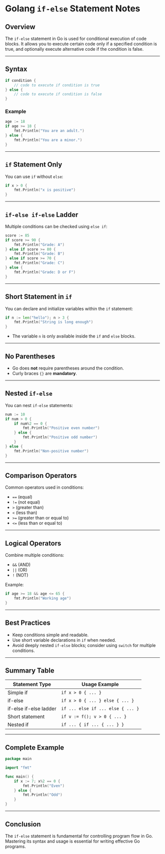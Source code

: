 # Golang `if-else` Statement Notes

## Overview

The `if-else` statement in Go is used for conditional execution of code blocks. It allows you to execute certain code only if a specified condition is true, and optionally execute alternative code if the condition is false.

---

## Syntax

```go
if condition {
    // code to execute if condition is true
} else {
    // code to execute if condition is false
}
```

### Example

```go
age := 18
if age >= 18 {
    fmt.Println("You are an adult.")
} else {
    fmt.Println("You are a minor.")
}
```

---

## `if` Statement Only

You can use `if` without `else`:

```go
if x > 0 {
    fmt.Println("x is positive")
}
```

---

## `if-else if-else` Ladder

Multiple conditions can be checked using `else if`:

```go
score := 85
if score >= 90 {
    fmt.Println("Grade: A")
} else if score >= 80 {
    fmt.Println("Grade: B")
} else if score >= 70 {
    fmt.Println("Grade: C")
} else {
    fmt.Println("Grade: D or F")
}
```

---

## Short Statement in `if`

You can declare and initialize variables within the `if` statement:

```go
if n := len("hello"); n > 3 {
    fmt.Println("String is long enough")
}
```
- The variable `n` is only available inside the `if` and `else` blocks.

---

## No Parentheses

- Go does **not** require parentheses around the condition.
- Curly braces `{}` are **mandatory**.

---

## Nested `if-else`

You can nest `if-else` statements:

```go
num := 10
if num > 0 {
    if num%2 == 0 {
        fmt.Println("Positive even number")
    } else {
        fmt.Println("Positive odd number")
    }
} else {
    fmt.Println("Non-positive number")
}
```

---

## Comparison Operators

Common operators used in conditions:
- `==` (equal)
- `!=` (not equal)
- `>` (greater than)
- `<` (less than)
- `>=` (greater than or equal to)
- `<=` (less than or equal to)

---

## Logical Operators

Combine multiple conditions:
- `&&` (AND)
- `||` (OR)
- `!` (NOT)

Example:

```go
if age >= 18 && age <= 65 {
    fmt.Println("Working age")
}
```

---

## Best Practices

- Keep conditions simple and readable.
- Use short variable declarations in `if` when needed.
- Avoid deeply nested `if-else` blocks; consider using `switch` for multiple conditions.

---

## Summary Table

| Statement Type         | Usage Example                                 |
|------------------------|-----------------------------------------------|
| Simple if              | `if x > 0 { ... }`                            |
| if-else                | `if x > 0 { ... } else { ... }`               |
| if-else if-else ladder | `if ... else if ... else { ... }`             |
| Short statement        | `if v := f(); v > 0 { ... }`                  |
| Nested if              | `if ... { if ... { ... } }`                   |

---

## Complete Example

```go
package main

import "fmt"

func main() {
    if x := 7; x%2 == 0 {
        fmt.Println("Even")
    } else {
        fmt.Println("Odd")
    }
}
```

---

## Conclusion

The `if-else` statement is fundamental for controlling program flow in Go. Mastering its syntax and usage is essential for writing effective Go programs.